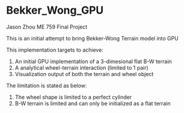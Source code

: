 # Bekker_Wong_GPU

Jason Zhou ME 759 Final Project

This is an initial attempt to bring Bekker-Wong Terrain model into GPU

This implementation targets to achieve:
1. An initial GPU implementation of a 3-dimesional flat B-W terrain
2. A analytical wheel-terrain interaction (limited to 1 pair)
3. Visualization output of both the terrain and wheel object

The limitation is stated as below:

1. The wheel shape is limited to a perfect cylinder
2. B-W terrain is limited and can only be initialized as a flat terrain
